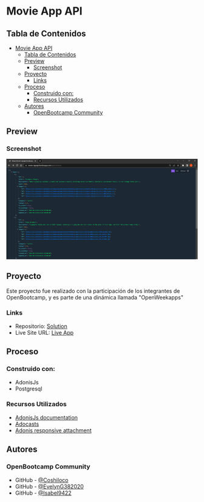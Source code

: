 # Movie App API
## Tabla de Contenidos

- [Movie App API](#movie-app-API)
  - [Tabla de Contenidos](#tabla-de-contenidos)
  - [Preview](#preview)
    - [Screenshot](#screenshot)
  - [Proyecto](#proyecto)
    - [Links](#links)
  - [Proceso](#proceso)
    - [Construido con:](#construido-con)
    - [Recursos Utilizados](#recursos-utilizados)
  - [Autores](#autores)
    - [OpenBootcamp Community](#openbootcamp-community)

## Preview

### Screenshot

![](public/preview.png)

## Proyecto

Este proyecto fue realizado con la participación de los integrantes de OpenBootcamp, y es parte de una dinámica llamada "OpenWeekapps"

### Links

- Repositorio: [Solution](https://github.com/Open-Bootcamp/movie-app-API/)
- Live Site URL: [Live App](https://movie-appapi.herokuapp.com/api/contents)

## Proceso

### Construido con:

- AdonisJs
- Postgresql

### Recursos Utilizados

- [AdonisJs documentation](https://adonisjs.com/)
- [Adocasts](https://adocasts.com/)
- [Adonis responsive attachment](https://github.com/ndianabasi/adonis-responsive-attachment)

## Autores

### OpenBootcamp Community

- GitHub - [@Coshiloco](https://github.com/Coshiloco)
- GitHub - [@EvelynG382020](https://github.com/EvelynG382020)
- GitHub - [@Isabel9422](https://github.com/Isabel9422)
